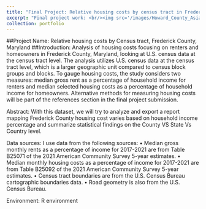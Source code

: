 ```yaml
---
title: "Final Project: Relative housing costs by census tract in Frederick county, MD"
excerpt: "Final project work: <br/><img src='/images/Howard_County_Asian_map.png'>"
collection: portfolio
---
```


##Project Name: Relative housing costs by Census tract, Frederick County, Maryland
##Introduction: 
Analysis of housing costs focusing on renters and homeowners in Frederick County, Maryland, looking at U.S. census data at the census tract level. 
The analysis utilizes U.S. census data at the census tract level, which is a larger geographic unit compared to census block groups and blocks. To gauge housing costs, the study considers two measures: median gross rent as a percentage of household income for renters and median selected housing costs as a percentage of household income for homeowners. Alternative methods for measuring housing costs will be part of the references section in the final project submission.

Abstract: With this dataset, we will try to analyze and export a report mapping Frederick County housing cost varies based on household income percentage and summarize statistical findings on the County VS State Vs Country level.

Data sources:
I use data from the following sources: 
•	Median gross monthly rents as a percentage of income for 2017-2021 are from Table B25071 of the 2021 American Community Survey 5-year estimates.
•	Median monthly housing costs as a percentage of income for 2017-2021 are from Table B25092 of the 2021 American Community Survey 5-year estimates.
•	Census tract boundaries are from the U.S. Census Bureau cartographic boundaries data.
•	Road geometry is also from the U.S. Census Bureau.

Environment: R environment



